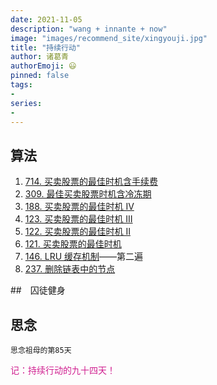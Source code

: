 ```yaml
---
date: 2021-11-05
description: "wang + innante + now"
image: "images/recommend_site/xingyouji.jpg"
title: "持续行动"
author: 诸葛青
authorEmoji: 😃
pinned: false
tags:
- 
series:
-
---
```



## 算法
1. [714. 买卖股票的最佳时机含手续费](https://leetcode-cn.com/problems/best-time-to-buy-and-sell-stock-with-transaction-fee/)
2. [309. 最佳买卖股票时机含冷冻期](https://leetcode-cn.com/problems/best-time-to-buy-and-sell-stock-with-cooldown/)
3. [188. 买卖股票的最佳时机 IV](https://leetcode-cn.com/problems/best-time-to-buy-and-sell-stock-iv/)
4. [123. 买卖股票的最佳时机 III](https://leetcode-cn.com/problems/best-time-to-buy-and-sell-stock-iii/)
5. [122. 买卖股票的最佳时机 II](https://leetcode-cn.com/problems/best-time-to-buy-and-sell-stock-ii/)
6. [121. 买卖股票的最佳时机](https://leetcode-cn.com/problems/best-time-to-buy-and-sell-stock/)
7. [146. LRU 缓存机制](https://leetcode-cn.com/problems/lru-cache/)——第二遍
8. [237. 删除链表中的节点](https://leetcode-cn.com/problems/delete-node-in-a-linked-list/)



##　囚徒健身 

## 思念
``思念祖母的第85天``

<font color=VioletRed>记：持续行动的九十四天！</font>



